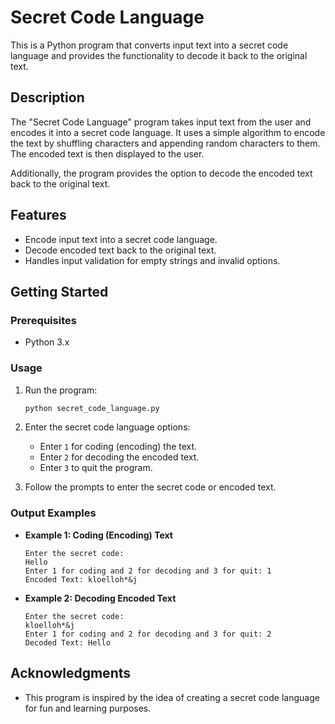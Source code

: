# Secret Code Language

This is a Python program that converts input text into a secret code language and provides the functionality to decode it back to the original text.

## Description

The "Secret Code Language" program takes input text from the user and encodes it into a secret code language. It uses a simple algorithm to encode the text by shuffling characters and appending random characters to them. The encoded text is then displayed to the user.

Additionally, the program provides the option to decode the encoded text back to the original text.

## Features

- Encode input text into a secret code language.
- Decode encoded text back to the original text.
- Handles input validation for empty strings and invalid options.

## Getting Started

### Prerequisites

- Python 3.x

### Usage

1. Run the program:

    ```bash
    python secret_code_language.py
    ```

2. Enter the secret code language options:

    - Enter `1` for coding (encoding) the text.
    - Enter `2` for decoding the encoded text.
    - Enter `3` to quit the program.

3. Follow the prompts to enter the secret code or encoded text.

### Output Examples

- **Example 1: Coding (Encoding) Text**

    ```
    Enter the secret code:
    Hello
    Enter 1 for coding and 2 for decoding and 3 for quit: 1
    Encoded Text: kloelloh*&j
    ```

- **Example 2: Decoding Encoded Text**

    ```
    Enter the secret code:
    kloelloh*&j
    Enter 1 for coding and 2 for decoding and 3 for quit: 2
    Decoded Text: Hello
    ```

## Acknowledgments

- This program is inspired by the idea of creating a secret code language for fun and learning purposes.

